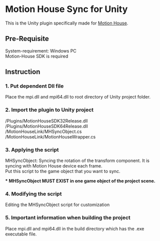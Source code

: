 # Motion House Sync for Unity
This is the Unity plugin specifically made for <a href = "http://www.motionhouse.co.kr/sub/sub_04_01.php"> Motion House</a>.

Pre-Requisite
---
System-requirement: Windows PC<br>
Motion-House SDK is required<br>

Instruction
---
<h3>1. Put dependent Dll file </h3>
Place the mpi.dll and mpi64.dll to root directory of Unity project folder.

<h3>2. Import the plugin to Unity project </h3>
/Plugins/MotionHouseSDK32Release.dll<br>
/Plugins/MotionHouseSDK64Release.dll<br>
/MotionHouseLink/MHSyncObject.cs<br>
/MotionHouseLink/MotionHouseWrapper.cs<br>

<h3>3. Applying the script </h3>
MHSyncObject: Syncing the rotation of the transform component. It is syncing with Motion House device each frame.<br>
Put this script to the game object that you want to sync.

<b>* MHSyncObject MUST EXIST in one game object of the project scene.</b>

<h3>4. Modifying the script </h3>
Editing the MHSyncObject script for customization

<h3>5. Important information when building the project </h3>
Place mpi.dll and mpi64.dll in the build directory which has the .exe executable file.
